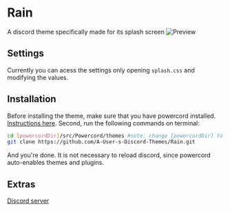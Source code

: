 # Rain
A discord theme specifically made for its splash screen
![Preview](https://cdn.discordapp.com/attachments/539180316447997974/719038594005598278/ezgif.com-video-to-gif_1.gif)

## Settings
Currently you can acess the settings only opening `splash.css` and modifying the values.

## Installation
Before installing the theme, make sure that you have powercord installed. [Instructions here](https://powercord.dev/installation).
Second, run the following commands on terminal:
```sh
cd [powercordDir]/src/Powercord/themes #note: change [powercordDir] to the current directory of powercord
git clone https://github.com/A-User-s-Discord-Themes/Rain.git
```
And you're done. It is not necessary to reload discord, since powercord auto-enables themes and plugins.

## Extras
[Discord server](https://discord.gg/jGmSTkk)